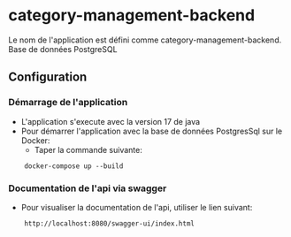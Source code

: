 # category-management-backend

Le nom de l'application est défini comme category-management-backend.
Base de données PostgreSQL

## Configuration

### Démarrage de l'application
* L'application s'execute avec la version 17 de java
* Pour démarrer l'application avec la base de données PostgresSql sur le Docker:
    * Taper la commande suivante:

```
    docker-compose up --build
```

### Documentation de l'api via swagger
* Pour visualiser la documentation de l'api, utiliser le lien suivant:
```
    http://localhost:8080/swagger-ui/index.html
```
